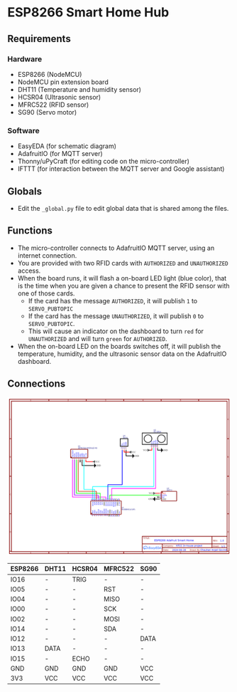 # ESP8266 Smart Home Hub

## Requirements

### Hardware

- ESP8266 (NodeMCU)
- NodeMCU pin extension board
- DHT11 (Temperature and humidity sensor)
- HCSR04 (Ultrasonic sensor)
- MFRC522 (RFID sensor)
- SG90 (Servo motor)

### Software

- EasyEDA (for schematic diagram)
- AdafruitIO (for MQTT server)
- Thonny/uPyCraft (for editing code on the micro-controller)
- IFTTT (for interaction between the MQTT server and Google assistant)

## Globals

- Edit the `_global.py` file to edit global data that is shared among the files.

## Functions

- The micro-controller connects to AdafruitIO MQTT server, using an internet connection.
- You are provided with two RFID cards with `AUTHORIZED` and `UNAUTHORIZED` access.
- When the board runs, it will flash a on-board LED light (blue color), that is the time when you are given a chance to present the RFID sensor with one of those cards.
  - If the card has the message `AUTHORIZED`, it will publish `1` to `SERVO_PUBTOPIC`
  - If the card has the message `UNAUTHORIZED`, it will publish `0` to `SERVO_PUBTOPIC`.
  - This will cause an indicator on the dashboard to turn `red` for `UNAUTHORIZED` and will turn `green` for `AUTHORIZED`.
- When the on-board LED on the boards switches off, it will publish the temperature, humidity, and the ultrasonic sensor data on the AdafruitIO dashboard.

## Connections

![Image](/Schematics.png)

| ESP8266 | DHT11 | HCSR04 | MFRC522 | SG90 |
| ------- | ----- | ------ | ------- | ---- |
| IO16    | -     | TRIG   | -       | -    |
| IO05    | -     | -      | RST     | -    |
| IO04    | -     | -      | MISO    | -    |
| IO00    | -     | -      | SCK     | -    |
| IO02    | -     | -      | MOSI    | -    |
| IO14    | -     | -      | SDA     | -    |
| IO12    | -     | -      | -       | DATA |
| IO13    | DATA  | -      | -       | -    |
| IO15    | -     | ECHO   | -       | -    |
| GND     | GND   | GND    | GND     | VCC  |
| 3V3     | VCC   | VCC    | VCC     | VCC  |
